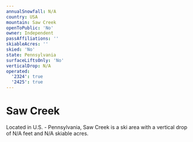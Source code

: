 ```yaml
---
annualSnowfall: N/A
country: USA
mountain: Saw Creek
openToPublic: 'No'
owner: Independent
passAffiliations: ''
skiableAcres: ''
skied: 'No'
state: Pennsylvania
surfaceLiftsOnly: 'No'
verticalDrop: N/A
operated:
  '2324': true
  '2425': true
---
```



# Saw Creek

Located in U.S. - Pennsylvania, Saw Creek is a ski area with a vertical drop of N/A feet and N/A skiable acres.
